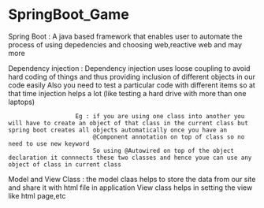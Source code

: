 # SpringBoot_Game
Spring Boot : A java based framework that enables user to automate the process of using depedencies and choosing web,reactive web and may more

Dependency injection : Dependency injection uses loose coupling to avoid hard coding of things and thus providing inclusion of different objects in our code easily
                       Also you need to test a particular code with different items so at that time injection helps a lot (like testing a hard drive with more than one laptops)
                       
                       Eg : if you are using one class into another you will have to create an object of that class in the current class but spring boot creates all objects automatically once you have an 
                            @Component annotation on top of class so no need to use new keyword
                            So using @Autowired on top of the object declaration it connnects these two classes and hence youe can use any object of class in current class	
                            
Model and View Class : the model claas helps to store the data from our site and share it with html file in application
                       View class helps in setting the view like html page,etc
